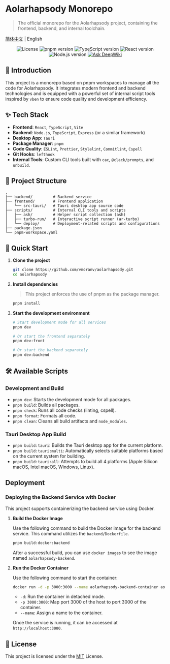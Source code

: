 # Aolarhapsody Monorepo

> The official monorepo for the Aolarhapsody project, containing the frontend, backend, and internal toolchain.

[简体中文](./README.md) | English

<p align="center">
  <img src="https://img.shields.io/badge/license-MIT-blue.svg" alt="License">
  <img src="https://img.shields.io/badge/pnpm-v10.13.1-orange" alt="pnpm version">
  <img src="https://img.shields.io/badge/TypeScript-^5.0.0-blue" alt="TypeScript version">
  <img src="https://img.shields.io/badge/React-^18.0.0-cyan" alt="React version">
  <img src="https://img.shields.io/badge/Node.js-^20.0.0-green" alt="Node.js version">
  <a href="https://deepwiki.com/vmoranv/aolarhapsody"><img src="https://deepwiki.com/badge.svg" alt="Ask DeepWiki"></a>
</p>

## 📖 Introduction

This project is a monorepo based on pnpm workspaces to manage all the code for Aolarhapsody. It integrates modern frontend and backend technologies and is equipped with a powerful set of internal script tools inspired by `vben` to ensure code quality and development efficiency.

## ✨ Tech Stack

- **Frontend**: `React`, `TypeScript`, `Vite`
- **Backend**: `Node.js`, `TypeScript`, `Express` (or a similar framework)
- **Desktop App**: `Tauri`
- **Package Manager**: `pnpm`
- **Code Quality**: `ESLint`, `Prettier`, `Stylelint`, `Commitlint`, `Cspell`
- **Git Hooks**: `lefthook`
- **Internal Tools**: Custom CLI tools built with `cac`, `@clack/prompts`, and `unbuild`.

## 📂 Project Structure

```
.
├── backend/         # Backend service
├── frontend/        # Frontend application
│   └── src-tauri/   # Tauri desktop app source code
├── scripts/         # Internal CLI tools and scripts
│   ├── ash/         # Helper script collection (ash)
│   ├── turbo-run/   # Interactive script runner (ar-turbo)
│   └── deploy/      # Deployment-related scripts and configurations
├── package.json
└── pnpm-workspace.yaml
```

## 🚀 Quick Start

1.  **Clone the project**

    ```bash
    git clone https://github.com/vmoranv/aolarhapsody.git
    cd aolarhapsody
    ```

2.  **Install dependencies**

    > This project enforces the use of pnpm as the package manager.

    ```bash
    pnpm install
    ```

3.  **Start the development environment**

    ```bash
    # Start development mode for all services
    pnpm dev

    # Or start the frontend separately
    pnpm dev:front

    # Or start the backend separately
    pnpm dev:backend
    ```

## 🛠️ Available Scripts

### Development and Build

- `pnpm dev`: Starts the development mode for all packages.
- `pnpm build`: Builds all packages.
- `pnpm check`: Runs all code checks (linting, cspell).
- `pnpm format`: Formats all code.
- `pnpm clean`: Cleans all build artifacts and `node_modules`.

### Tauri Desktop App Build

- `pnpm build:tauri`: Builds the Tauri desktop app for the current platform.
- `pnpm build:tauri:multi`: Automatically selects suitable platforms based on the current system for building.
- `pnpm build:tauri:all`: Attempts to build all 4 platforms (Apple Silicon macOS, Intel macOS, Windows, Linux).

## Deployment

### Deploying the Backend Service with Docker

This project supports containerizing the backend service using Docker.

1.  **Build the Docker Image**

    Use the following command to build the Docker image for the backend service. This command utilizes the `backend/Dockerfile`.

    ```bash
    pnpm build:docker:backend
    ```

    After a successful build, you can use `docker images` to see the image named `aolarhapsody-backend`.

2.  **Run the Docker Container**

    Use the following command to start the container:

    ```bash
    docker run -d -p 3000:3000 --name aolarhapsody-backend-container aolarhapsody-backend
    ```

    - `-d`: Run the container in detached mode.
    - `-p 3000:3000`: Map port 3000 of the host to port 3000 of the container.
    - `--name`: Assign a name to the container.

    Once the service is running, it can be accessed at `http://localhost:3000`.

## 📄 License

This project is licensed under the [MIT](./LICENSE) License.
